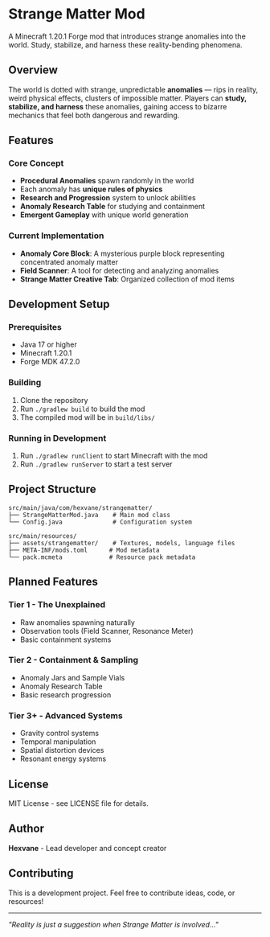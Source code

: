 # Strange Matter Mod

A Minecraft 1.20.1 Forge mod that introduces strange anomalies into the world. Study, stabilize, and harness these reality-bending phenomena.

## Overview

The world is dotted with strange, unpredictable **anomalies** — rips in reality, weird physical effects, clusters of impossible matter. Players can **study, stabilize, and harness** these anomalies, gaining access to bizarre mechanics that feel both dangerous and rewarding.

## Features

### Core Concept
- **Procedural Anomalies** spawn randomly in the world
- Each anomaly has **unique rules of physics**
- **Research and Progression** system to unlock abilities
- **Anomaly Research Table** for studying and containment
- **Emergent Gameplay** with unique world generation

### Current Implementation
- **Anomaly Core Block**: A mysterious purple block representing concentrated anomaly matter
- **Field Scanner**: A tool for detecting and analyzing anomalies
- **Strange Matter Creative Tab**: Organized collection of mod items

## Development Setup

### Prerequisites
- Java 17 or higher
- Minecraft 1.20.1
- Forge MDK 47.2.0

### Building
1. Clone the repository
2. Run `./gradlew build` to build the mod
3. The compiled mod will be in `build/libs/`

### Running in Development
1. Run `./gradlew runClient` to start Minecraft with the mod
2. Run `./gradlew runServer` to start a test server

## Project Structure

```
src/main/java/com/hexvane/strangematter/
├── StrangeMatterMod.java    # Main mod class
└── Config.java              # Configuration system

src/main/resources/
├── assets/strangematter/    # Textures, models, language files
├── META-INF/mods.toml      # Mod metadata
└── pack.mcmeta             # Resource pack metadata
```

## Planned Features

### Tier 1 - The Unexplained
- Raw anomalies spawning naturally
- Observation tools (Field Scanner, Resonance Meter)
- Basic containment systems

### Tier 2 - Containment & Sampling
- Anomaly Jars and Sample Vials
- Anomaly Research Table
- Basic research progression

### Tier 3+ - Advanced Systems
- Gravity control systems
- Temporal manipulation
- Spatial distortion devices
- Resonant energy systems

## License

MIT License - see LICENSE file for details.

## Author

**Hexvane** - Lead developer and concept creator

## Contributing

This is a development project. Feel free to contribute ideas, code, or resources!

---

*"Reality is just a suggestion when Strange Matter is involved..."*
